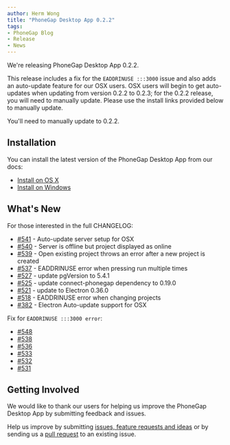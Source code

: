 ```yaml
---
author: Herm Wong
title: "PhoneGap Desktop App 0.2.2"
tags:
- PhoneGap Blog
- Release
- News
---
```


We're releasing PhoneGap Desktop App 0.2.2.

This release includes a fix for the `EADDRINUSE :::3000` issue and also adds an auto-update feature for our OSX users. OSX users will begin to get auto-updates when updating from version 0.2.2 to 0.2.3; for the 0.2.2 release, you will need to manually update. Please use the install links provided below to manually update.

You'll need to manually update to 0.2.2.

## Installation

You can install the latest version of the PhoneGap Desktop App from our docs:

- [Install on OS X](http://docs.phonegap.com/references/desktop-app/install/mac/)
- [Install on Windows](http://docs.phonegap.com/references/desktop-app/install/win/)

## What's New

For those interested in the full CHANGELOG:

- [#541](https://github.com/phonegap/phonegap-app-desktop/issues/541) - Auto-update server setup for OSX
- [#540](https://github.com/phonegap/phonegap-app-desktop/issues/540) - Server is offline but project displayed as online
- [#539](https://github.com/phonegap/phonegap-app-desktop/issues/539) - Open existing project throws an error after a new project is created
- [#537](https://github.com/phonegap/phonegap-app-desktop/issues/537) - EADDRINUSE error when pressing run multiple times
- [#527](https://github.com/phonegap/phonegap-app-desktop/issues/527) - update pgVersion to 5.4.1
- [#525](https://github.com/phonegap/phonegap-app-desktop/issues/525) - update connect-phonegap dependency to 0.19.0
- [#521](https://github.com/phonegap/phonegap-app-desktop/issues/521) - update to Electron 0.36.0
- [#518](https://github.com/phonegap/phonegap-app-desktop/issues/518) - EADDRINUSE error when changing projects
- [#382](https://github.com/phonegap/phonegap-app-desktop/issues/382) - Electron Auto-update support for OSX

Fix for `EADDRINUSE :::3000 error`:

- [#548](https://github.com/phonegap/phonegap-app-desktop/issues/548)
- [#538](https://github.com/phonegap/phonegap-app-desktop/issues/538)
- [#536](https://github.com/phonegap/phonegap-app-desktop/issues/536)
- [#533](https://github.com/phonegap/phonegap-app-desktop/issues/533)
- [#532](https://github.com/phonegap/phonegap-app-desktop/issues/532)
- [#531](https://github.com/phonegap/phonegap-app-desktop/issues/531)

## Getting Involved

We would like to thank our users for helping us improve the PhoneGap Desktop App by submitting feedback and issues.

Help us improve by submitting [issues, feature requests and ideas](https://github.com/phonegap/phonegap-app-desktop/issues) or by sending us a [pull request](https://github.com/phonegap/phonegap-app-desktop) to an existing issue.
